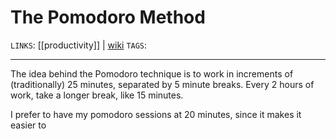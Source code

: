 # The Pomodoro Method
`LINKS`: [[productivity]] | [wiki](https://en.wikipedia.org/wiki/Pomodoro_Technique)
`TAGS`: 

---
The idea behind the Pomodoro technique is to work in increments of (traditionally) 25 minutes, separated by 5 minute breaks. Every 2 hours of work, take a longer break, like 15 minutes. 

I prefer to have my pomodoro sessions at 20 minutes, since it makes it easier to 